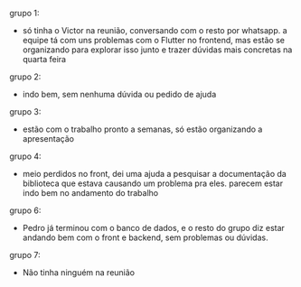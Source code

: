 grupo 1:
- só tinha o Victor na reunião, conversando com o resto por whatsapp. a equipe tá com uns problemas com o Flutter no frontend, mas estão se organizando para explorar isso junto e trazer dúvidas mais concretas na quarta feira

grupo 2:
- indo bem, sem nenhuma dúvida ou pedido de ajuda

grupo 3:
- estão com o trabalho pronto a semanas, só estão organizando a apresentação

grupo 4:
- meio perdidos no front, dei uma ajuda a pesquisar a documentação da biblioteca que estava causando um problema pra eles. parecem estar indo bem no andamento do trabalho

grupo 6:
- Pedro já terminou com o banco de dados, e o resto do grupo diz estar andando bem com o front e backend, sem problemas ou dúvidas.

grupo 7:
- Não tinha ninguém na reunião
